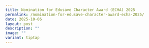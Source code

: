```yaml
---
title: Nomination for Edusave Character Award (ECHA) 2025
permalink: /nomination-for-edusave-character-award-echa-2025/
date: 2025-10-06
layout: post
description: ""
image: ""
variant: tiptap
---
```

